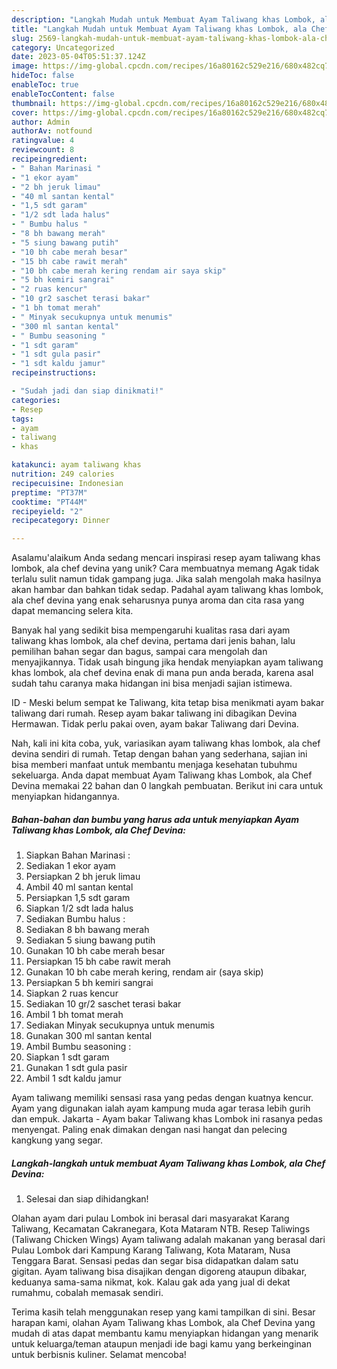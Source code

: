 ```yaml
---
description: "Langkah Mudah untuk Membuat Ayam Taliwang khas Lombok, ala Chef Devina{ yang Menggugah Selera"
title: "Langkah Mudah untuk Membuat Ayam Taliwang khas Lombok, ala Chef Devina{ yang Menggugah Selera"
slug: 2569-langkah-mudah-untuk-membuat-ayam-taliwang-khas-lombok-ala-chef-devina-yang-menggugah-selera
category: Uncategorized
date: 2023-05-04T05:51:37.124Z
image: https://img-global.cpcdn.com/recipes/16a80162c529e216/680x482cq70/ayam-taliwang-khas-lombok-ala-chef-devina-foto-resep-utama.jpg
hideToc: false
enableToc: true
enableTocContent: false
thumbnail: https://img-global.cpcdn.com/recipes/16a80162c529e216/680x482cq70/ayam-taliwang-khas-lombok-ala-chef-devina-foto-resep-utama.jpg
cover: https://img-global.cpcdn.com/recipes/16a80162c529e216/680x482cq70/ayam-taliwang-khas-lombok-ala-chef-devina-foto-resep-utama.jpg
author: Admin
authorAv: notfound
ratingvalue: 4
reviewcount: 8
recipeingredient:
- " Bahan Marinasi "
- "1 ekor ayam"
- "2 bh jeruk limau"
- "40 ml santan kental"
- "1,5 sdt garam"
- "1/2 sdt lada halus"
- " Bumbu halus "
- "8 bh bawang merah"
- "5 siung bawang putih"
- "10 bh cabe merah besar"
- "15 bh cabe rawit merah"
- "10 bh cabe merah kering rendam air saya skip"
- "5 bh kemiri sangrai"
- "2 ruas kencur"
- "10 gr2 saschet terasi bakar"
- "1 bh tomat merah"
- " Minyak secukupnya untuk menumis"
- "300 ml santan kental"
- " Bumbu seasoning "
- "1 sdt garam"
- "1 sdt gula pasir"
- "1 sdt kaldu jamur"
recipeinstructions:

- "Sudah jadi dan siap dinikmati!"
categories:
- Resep
tags:
- ayam
- taliwang
- khas

katakunci: ayam taliwang khas 
nutrition: 249 calories
recipecuisine: Indonesian
preptime: "PT37M"
cooktime: "PT44M"
recipeyield: "2"
recipecategory: Dinner

---
```



Asalamu'alaikum Anda sedang mencari inspirasi resep ayam taliwang khas lombok, ala chef devina yang unik? Cara membuatnya memang Agak tidak terlalu sulit namun tidak gampang juga. Jika salah mengolah maka hasilnya akan hambar dan bahkan tidak sedap. Padahal ayam taliwang khas lombok, ala chef devina yang enak seharusnya punya aroma dan cita rasa yang dapat memancing selera kita.


Banyak hal yang sedikit bisa mempengaruhi kualitas rasa dari ayam taliwang khas lombok, ala chef devina, pertama dari jenis bahan, lalu pemilihan bahan segar dan bagus, sampai cara mengolah dan menyajikannya. Tidak usah bingung jika hendak menyiapkan ayam taliwang khas lombok, ala chef devina enak di mana pun anda berada, karena asal sudah tahu caranya maka hidangan ini bisa menjadi sajian istimewa.

ID - Meski belum sempat ke Taliwang, kita tetap bisa menikmati ayam bakar taliwang dari rumah. Resep ayam bakar taliwang ini dibagikan Devina Hermawan. Tidak perlu pakai oven, ayam bakar Taliwang dari Devina.


Nah, kali ini kita coba, yuk, variasikan ayam taliwang khas lombok, ala chef devina sendiri di rumah. Tetap dengan bahan yang sederhana, sajian ini bisa memberi manfaat untuk membantu menjaga kesehatan tubuhmu sekeluarga. Anda dapat membuat Ayam Taliwang khas Lombok, ala Chef Devina memakai 22 bahan dan 0 langkah pembuatan. Berikut ini cara untuk menyiapkan hidangannya.

<!--inarticleads1-->

##### Bahan-bahan dan bumbu yang harus ada untuk menyiapkan Ayam Taliwang khas Lombok, ala Chef Devina:

1. Siapkan  Bahan Marinasi :
1. Sediakan 1 ekor ayam
1. Persiapkan 2 bh jeruk limau
1. Ambil 40 ml santan kental
1. Persiapkan 1,5 sdt garam
1. Siapkan 1/2 sdt lada halus
1. Sediakan  Bumbu halus :
1. Sediakan 8 bh bawang merah
1. Sediakan 5 siung bawang putih
1. Gunakan 10 bh cabe merah besar
1. Persiapkan 15 bh cabe rawit merah
1. Gunakan 10 bh cabe merah kering, rendam air (saya skip)
1. Persiapkan 5 bh kemiri sangrai
1. Siapkan 2 ruas kencur
1. Sediakan 10 gr/2 saschet terasi bakar
1. Ambil 1 bh tomat merah
1. Sediakan  Minyak secukupnya untuk menumis
1. Gunakan 300 ml santan kental
1. Ambil  Bumbu seasoning :
1. Siapkan 1 sdt garam
1. Gunakan 1 sdt gula pasir
1. Ambil 1 sdt kaldu jamur


Ayam taliwang memiliki sensasi rasa yang pedas dengan kuatnya kencur. Ayam yang digunakan ialah ayam kampung muda agar terasa lebih gurih dan empuk. Jakarta - Ayam bakar Taliwang khas Lombok ini rasanya pedas menyengat. Paling enak dimakan dengan nasi hangat dan pelecing kangkung yang segar. 

<!--inarticleads2-->

##### Langkah-langkah untuk membuat Ayam Taliwang khas Lombok, ala Chef Devina:


1. Selesai dan siap dihidangkan!

Olahan ayam dari pulau Lombok ini berasal dari masyarakat Karang Taliwang, Kecamatan Cakranegara, Kota Mataram NTB. Resep Taliwings (Taliwang Chicken Wings) Ayam taliwang adalah makanan yang berasal dari Pulau Lombok dari Kampung Karang Taliwang, Kota Mataram, Nusa Tenggara Barat. Sensasi pedas dan segar bisa didapatkan dalam satu gigitan. Ayam taliwang bisa disajikan dengan digoreng ataupun dibakar, keduanya sama-sama nikmat, kok. Kalau gak ada yang jual di dekat rumahmu, cobalah memasak sendiri. 

Terima kasih telah menggunakan resep yang kami tampilkan di sini. Besar harapan kami, olahan Ayam Taliwang khas Lombok, ala Chef Devina yang mudah di atas dapat membantu kamu menyiapkan hidangan yang menarik untuk keluarga/teman ataupun menjadi ide bagi kamu yang berkeinginan untuk berbisnis kuliner. Selamat mencoba!
